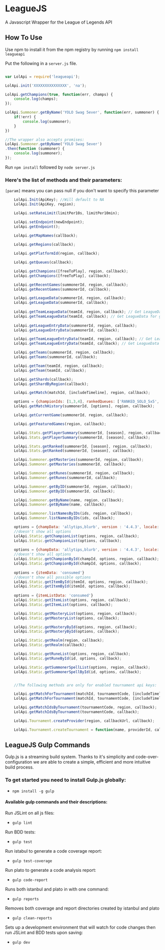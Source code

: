 LeagueJS
========

A Javascript Wrapper for the League of Legends API

## How To Use

Use npm to install it from the npm registry by running `npm install leagueapi`

Put the following in a `server.js` file.

```Javascript

var LolApi = require('leagueapi');

LolApi.init('XXXXXXXXXXXXXXX', 'na');

LolApi.getChampions(true, function(err, champs) {
    console.log(champs);
});

LolApi.Summoner.getByName('YOLO Swag 5ever', function(err, summoner) {
	if(!err) {
		console.log(summoner);
	}
})

//The wrapper also accepts promises:
LolApi.Summoner.getByName('YOLO Swag 5ever')
.then(function (summoner) {
    console.log(summoner);
});
```
Run `npm install` followed by `node server.js`

### Here's the list of methods and their parameters:
`[param]` means you can pass null if you don't want to specify this parameter


```Javascript
	LolApi.Init(ApiKey); //Will default to NA
	LolApi.Init(ApiKey, region);

	LolApi.setRateLimit(limitPer10s, limitPer10min);

	LolApi.setEndpoint(newEndpoint);
	LolApi.getEndpoint();
	
	LolApi.getMapNames(callback);

	LolApi.getRegions(callback);

	LolApi.getPlatformId(region, callback);

	LolApi.getQueues(callback);

	LolApi.getChampions([freeToPlay], region, callback);
	LolApi.getChampions([freeToPlay], callback);

	LolApi.getRecentGames(summonerId, region, callback);
	LolApi.getRecentGames(summonerId, callback);

	LolApi.getLeagueData(summonerId, region, callback);
	LolApi.getLeagueData(summonerId, callback);
	
	LolApi.getTeamLeagueData(teamId, region, callback); // Get LeagueData for given Team ID in given region
	LolApi.getTeamLeagueData(teamId, callback); // Get LeagueData for given Team ID
	
	LolApi.getLeagueEntryData(summonerId, region, callback);
	LolApi.getLeagueEntryData(summonerId, callback);

    LolApi.getTeamLeagueEntryData(teamId, region, callback); // Get LeagueData Entry for given Team ID in given region
	LolApi.getTeamLeagueEntryData(teamId, callback); // Get LeagueData Entry for given Team ID

    LolApi.getTeams(summonerId, region, callback);
    LolApi.getTeams(summonerId, callback);

    LolApi.getTeam(teamId, region, callback);
    LolApi.getTeam(teamId, callback);

	LolApi.getShards(callback);
	LolApi.getShardByRegion(callback);

	LolApi.getMatch(matchId, [includeTimeline], region, callback);

	options = {championIds: [1,3,4], rankedQueues: ['RANKED_SOLO_5x5', 'RANKED_TEAM_3x3', 'RANKED_TEAM_5x5'], beginIndex: 1, endIndex: 5};
	LolApi.getMatchHistory(summonerId, [options], region, callback);

	LolApi.getCurrentGame(summonerId, region, callback);

	LolApi.getFeaturedGames(region, callback);

	LolApi.Stats.getPlayerSummary(summonerId, [season], region, callback);
	LolApi.Stats.getPlayerSummary(summonerId, [season], callback);

	LolApi.Stats.getRanked(summonerId, [season], region, callback);
	LolApi.Stats.getRanked(summonerId, [season], callback);

	LolApi.Summoner.getMasteries(summonerId, region, callback);
	LolApi.Summoner.getMasteries(summonerId, callback);

	LolApi.Summoner.getRunes(summonerId, region, callback);
	LolApi.Summoner.getRunes(summonerId, callback);

	LolApi.Summoner.getByID(summonerId, region, callback);
	LolApi.Summoner.getByID(summonerId, callback);

	LolApi.Summoner.getByName(name, region, callback);
	LolApi.Summoner.getByName(name, callback);

	LoLApi.Summoner.listNamesByIDs(ids, region, callback);
	LolApi.Summoner.listNamesByIDs(ids, callback);

	options = {champData: 'allytips,blurb', version : '4.4.3', locale: 'en_US', dataById=true}
	//doesn't show all options
	LolApi.Static.getChampionList(options, region, callback);
	LolApi.Static.getChampionList(options, callback);
	
	options = {champData: 'allytips,blurb', version : '4.4.3', locale: 'en_US', dataById=true}
	//doesn't show all options
	LolApi.Static.getChampionById(champId, options, region, callback);
	LolApi.Static.getChampionById(champId, options, callback);
	
	options = {itemData: 'consumed'}
	//doesn't show all possible options
	LolApi.Static.getItemById(itemId, options, region, callback);
	LolApi.Static.getItemById(itemId, options, callback);
	
	options = {itemListData: 'consumed'}
	LolApi.Static.getItemList(options, region, callback);
	LolApi.Static.getItemList(options, callback);

	LolApi.Static.getMasteryList(options, region, callback);
	LolApi.Static.getMasteryList(options, callback);

	LolApi.Static.getMasteryById(options, region, callback);
	LolApi.Static.getMasteryById(options, callback);

	LolApi.Static.getRealm(region, callback);
	LolApi.Static.getRealm(callback);

	LolApi.Static.getRuneList(options, region, callback);
	LolApi.Static.getRuneById(id, options, callback);

	LolApi.Static.getSummonerSpellList(options, region, callback);
	LolApi.Static.getSummonerSpellById(id, options, callback);


    //The following methods are only for enabled tournament api keys:

    LolApi.getMatchForTournament(matchId, tournamentCode, [includeTimeline], region, callback);
    LolApi.getMatchForTournament(matchId, tournamentCode, [includeTimeline], callback);

    LolApi.getMatchIdsByTournament(tournamentCode, region, callback);
    LolApi.getMatchIdsByTournament(tournamentCode, callback);

    LolApi.Tournament.createProvider(region, callbackUrl, callback);

    LolApi.Tournament.createTournament = function(name, providerId, callback);
```

## LeagueJS Gulp Commands

Gulp.js is a streaming build system. Thanks to it's simplicity and code-over-configuration
we are able to create a simple, efficient and more intuitive build process.

### To get started you need to install Gulp.js globally:
- `npm install -g gulp`

#### Available gulp commands and their descriptions:

Run JSLint on all js files: 

- `gulp lint`
	
Run BDD tests:

- `gulp test`
	
Run istabul to generate a code coverage report:

- `gulp test-coverage`
	
Run plato to generate a code analysis report:

- `gulp code-report`
	
Runs both istanbul and plato in with one command:

- `gulp reports`
	
Removes both coverage and report directories created by istanbul and plato

- `gulp clean-reports`
	
Sets up a development environment that will watch for code changes then run JSLint and BDD tests upon saving:

- `gulp dev`
